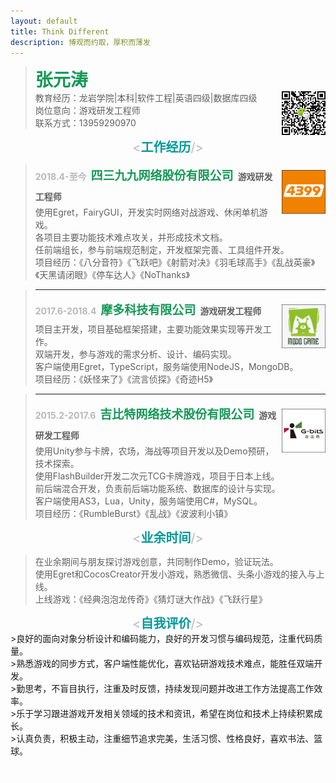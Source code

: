 ```yaml
---
layout: default
title: Think Different
description: 博观而约取，厚积而薄发
---
```


><span style="font-size:28px;color:#159957;"><strong>张元涛</strong></span><br>
><img style="float:right; margin-left:0.6em;" src="assets/code.jpg"  width="70" height="70" type="image/jpeg">
>教育经历：龙岩学院|本科|软件工程|英语四级|数据库四级<br>
>岗位意向：游戏研发工程师<br>
>联系方式：13959290970

<center><span style="font-size:20px;color:#b8b8b8"><<span style="color:#009999"><strong>工作经历</strong></span>/></span></center>

><img style="float:right; margin:0.6em 0 0 0.6em;" src="assets/4399.png"  width="70" height="70" type="image/jpeg">
><strong style="line-height: 2;"><span style="color:#b8b8b8">2018.4-至今</span>&ensp;<span style="font-size: 19px;color:#159957">四三九九网络股份有限公司</span>&ensp;游戏研发工程师</strong><br>
>使用Egret，FairyGUI，开发实时网络对战游戏、休闲单机游戏。<br>
>各项目主要功能技术难点攻关，并形成技术文档。<br>
>任前端组长，参与前端规范制定，开发框架完善、工具组件开发。<br>
>项目经历：《八分音符》《飞跃吧》《射箭对决》《羽毛球高手》《乱战英豪》《天黑请闭眼》《停车达人》《NoThanks》

>---
><img style="float:right; margin:0.6em 0 0 0.6em;" src="assets/modo.png"  width="70" height="70" type="image/jpeg">
><strong style="line-height: 2;"><span style="color:#b8b8b8">2017.6-2018.4</span>&ensp;<span style="font-size: 19px;color:#159957">摩多科技有限公司</span>&ensp;游戏研发工程师</strong><br>
>项目主开发，项目基础框架搭建，主要功能效果实现等开发工作。<br>
>双端开发，参与游戏的需求分析、设计、编码实现。<br>
>客户端使用Egret，TypeScript，服务端使用NodeJS，MongoDB。<br>
>项目经历：《妖怪来了》《流言侦探》《奇迹H5》

>---
><img style="float:right; margin:0.6em 0 0 0.6em;" src="assets/gbits.png"  width="70" height="70" type="image/jpeg">
><strong style="line-height: 2;"><span style="color:#b8b8b8">2015.2-2017.6</span>&ensp;<span style="font-size: 19px;color:#159957">吉比特网络技术股份有限公司</span>&ensp;游戏研发工程师</strong><br>
>使用Unity参与卡牌，农场，海战等项目开发以及Demo预研，技术探索。<br>
>使用FlashBuilder开发二次元TCG卡牌游戏，项目于日本上线。<br>
>前后端混合开发，负责前后端功能系统、数据库的设计与实现。<br>
>客户端使用AS3，Lua，Unity，服务端使用C#，MySQL。<br>
>项目经历：《RumbleBurst》《乱战》《波波利小镇》

<center><span style="font-size:20px;color:#b8b8b8"><<span style="color:#009999"><strong>业余时间</strong></span>/></span></center>

>在业余期间与朋友探讨游戏创意，共同制作Demo，验证玩法。<br>
>使用Egret和CocosCreator开发小游戏，熟悉微信、头条小游戏的接入与上线。<br>
>上线游戏：《经典泡泡龙传奇》《猜灯谜大作战》《飞跃行星》

<center><span style="font-size:20px;color:#b8b8b8"><<span style="color:#009999"><strong>自我评价</strong></span>/></span></center>
>良好的面向对象分析设计和编码能力，良好的开发习惯与编码规范，注重代码质量。<br>
>熟悉游戏的同步方式，客户端性能优化，喜欢钻研游戏技术难点，能胜任双端开发。<br>
>勤思考，不盲目执行，注重及时反馈，持续发现问题并改进工作方法提高工作效率。<br>
>乐于学习跟进游戏开发相关领域的技术和资讯，希望在岗位和技术上持续积累成长。<br>
>认真负责，积极主动，注重细节追求完美，生活习惯、性格良好，喜欢书法、篮球。<br>

<p id="botInfo">
<i>
<span style="color:#ffffff">Thanks</span>
</i>
</p>